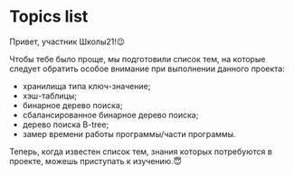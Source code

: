 # Topics list

Привет, участник Школы21!😉

Чтобы тебе было проще, мы подготовили список тем, на которые следует обратить особое внимание при выполнении данного проекта:

- хранилища типа ключ-значение;
- хэш-таблицы;
- бинарное дерево поиска;
- сбалансированное бинарное дерево поиска;
- дерево поиска B-tree;
- замер времени работы программы/части программы.

Теперь, когда известен список тем, знания которых потребуются в проекте, можешь приступать к изучению.😇

